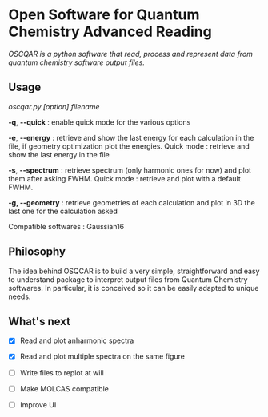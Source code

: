# Open Software for Quantum Chemistry Advanced Reading

*OSCQAR is a python software that read, process and represent data from quantum chemistry software output files.*

## Usage

*oscqar.py [option] filename*

**-q**, **--quick** : enable quick mode for the various options

**-e**, **--energy** : retrieve and show the last energy for each calculation in the file, if geometry optimization plot the energies. Quick mode : retrieve and show the last energy in the file

**-s**, **--spectrum** : retrieve spectrum (only harmonic ones for now) and plot them after asking FWHM. Quick mode : retrieve and plot with a default FWHM.

**-g, --geometry** : retrieve geometries of each calculation and plot in 3D the last one for the calculation asked

Compatible softwares : Gaussian16

## Philosophy

The idea behind OSQCAR is to build a very simple, straightforward and easy to understand package to interpret output files from Quantum Chemistry softwares. In particular, it is conceived so it can be easily adapted to unique needs.

## What's next

- [x] Read and plot anharmonic spectra 

- [x] Read and plot multiple spectra on the same figure

- [ ] Write files to replot at will

- [ ] Make MOLCAS compatible

- [ ] Improve UI
